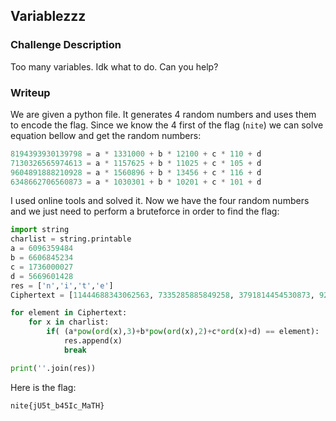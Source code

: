 ## Variablezzz

### Challenge Description

Too many variables. Idk what to do. Can you help?  

### Writeup

We are given a python file. It generates 4 random numbers and uses them to encode the flag. Since we know the 4 first of the flag (`nite`) we can solve equation bellow and get the random numbers:  
```python
8194393930139798 = a * 1331000 + b * 12100 + c * 110 + d
7130326565974613 = a * 1157625 + b * 11025 + c * 105 + d
9604891888210928 = a * 1560896 + b * 13456 + c * 116 + d
6348662706560873 = a * 1030301 + b * 10201 + c * 101 + d
```
I used online tools and solved it. Now we have the four random numbers and we just need to perform a bruteforce in order to find the flag:  
```python
import string
charlist = string.printable
a = 6096359484
b = 6606845234
c = 1736000027
d = 5669601428
res = ['n','i','t','e'] 
Ciphertext = [11444688343062563, 7335285885849258, 3791814454530873, 926264016764633, 9604891888210928, 5286663580435343, 5801472714696338, 875157765441840, 926264016764633, 2406927753242613, 5980222734708251, 5286663580435343, 2822500611304865, 5626320567751485, 3660106045179536, 2309834531980460, 12010406743573553]

for element in Ciphertext:
    for x in charlist:
        if( (a*pow(ord(x),3)+b*pow(ord(x),2)+c*ord(x)+d) == element):
            res.append(x)
            break

print(''.join(res))
```  
Here is the flag:  
```
nite{jU5t_b45Ic_MaTH}
```
